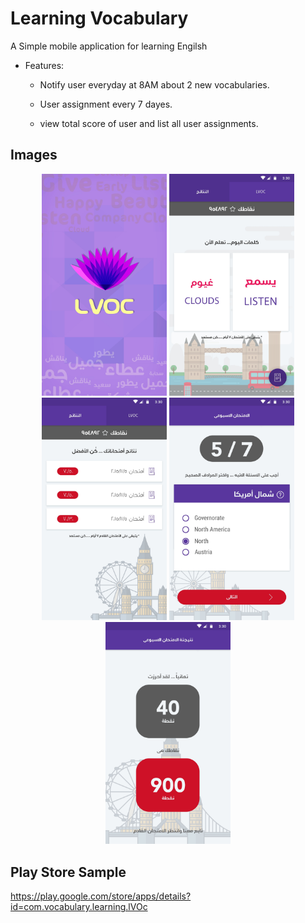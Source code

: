 # Learning Vocabulary
A Simple mobile application for learning Engilsh

 * Features:

   * Notify user everyday at 8AM about 2 new vocabularies.

   * User assignment every 7 dayes.

   * view total score of user and list all user assignments.


Images
---
<p align="center">
  <img src="https://github.com/mohamedelfiky/LearningVocabulary/raw/master/assets/1-splash.jpg" width="200"/>
  <img src="https://github.com/mohamedelfiky/LearningVocabulary/raw/master/assets/2-Main.jpg" width="200"/>
  <img src="https://github.com/mohamedelfiky/LearningVocabulary/raw/master/assets/3-result.jpg" width="200"/>
  <img src="https://github.com/mohamedelfiky/LearningVocabulary/raw/master/assets/4-Exam.jpg" width="200"/>
  <img src="https://github.com/mohamedelfiky/LearningVocabulary/raw/master/assets/4-result.jpg" width="200"/>
</p>




Play Store Sample
---

https://play.google.com/store/apps/details?id=com.vocabulary.learning.lVOc

